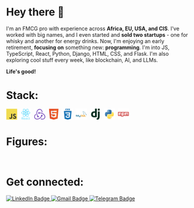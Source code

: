 # Hey there 👋  

I'm an FMCG pro with experience across **Africa, EU, USA, and CIS**. I've worked with big names, and I even started and **sold two startups** - one for whisky and another for energy drinks. Now, I'm enjoying an early retirement, **focusing on** something new: **programming**. I'm into JS, TypeScript, React, Python, Django, HTML, CSS, and Flask. I'm also exploring cool stuff every week, like blockchain, AI, and LLMs. 

**Life's good!**

# Stack:
<img src="https://github.com/devicons/devicon/blob/master/icons/javascript/javascript-original.svg" title="JavaScript" alt="JavaScript" width="30" height="30"/>&nbsp; <img src="https://github.com/devicons/devicon/blob/master/icons/react/react-original-wordmark.svg" title="React" alt="React" width="30" height="30"/>&nbsp; <img src="https://github.com/devicons/devicon/blob/master/icons/redux/redux-original.svg" title="Redux" alt="Redux " width="30" height="30"/>&nbsp; <img src="https://github.com/devicons/devicon/blob/master/icons/html5/html5-original.svg" title="HTML5" alt="HTML" width="30" height="30"/>&nbsp; <img src="https://github.com/devicons/devicon/blob/master/icons/css3/css3-plain-wordmark.svg"  title="CSS3" alt="CSS" width="30" height="30"/>&nbsp; <img src="https://github.com/devicons/devicon/blob/master/icons/mysql/mysql-original-wordmark.svg" title="MySQL"  alt="MySQL" width="30" height="30"/>&nbsp; <img src="https://github.com/devicons/devicon/blob/master/icons/django/django-plain.svg" title="Django"  alt="Django" width="30" height="30"/>&nbsp; <img src="https://github.com/devicons/devicon/blob/master/icons/python/python-original.svg" title="Python"  alt="Python" width="30" height="30"/>&nbsp; <img src="https://github.com/devicons/devicon/blob/master/icons/npm/npm-original-wordmark.svg" title="NPM"  alt="NPM" width="30" height="30"/>&nbsp;

# Figures:
<img src="https://komarev.com/ghpvc/?username=whiskymerchant&style=flat-square&color=blue" alt=""/>

# Get connected:

<div id="badges">
  <a href="https://www.linkedin.com/in/antonplekhov/">
    <img src="https://img.shields.io/badge/LinkedIn-blue?style=plastic&logo=linkedin&logoColor=white" alt="LinkedIn Badge"/>
  </a>
  <a href="mailto: anton.plekhov@gmail.com">
    <img src="https://img.shields.io/badge/anton.plekhov@gmail.com-blue?style=plastic&logo=gmail&logoColor=red" alt="Gmail Badge"/>
  </a>
  <a href="https://t.me/whiskymerchant">
    <img src="https://img.shields.io/badge/%40whiskymerchant-blue?style=plastic&logo=Telegram&logoColor=white" alt="Telegram Badge"/>
  </a>
</div>



